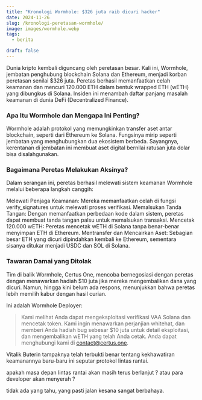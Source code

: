 ```yaml
---
title: "Kronologi Wormhole: $326 juta raib dicuri hacker"
date: 2024-11-26
slug: /kronologi-peretasan-wormhole/
image: images/wormhole.webp
tags:
  - berita

draft: false
---
```


Dunia kripto kembali diguncang oleh peretasan besar. Kali ini, Wormhole, jembatan penghubung blockchain Solana dan Ethereum, menjadi korban peretasan senilai $326 juta. Peretas berhasil memanfaatkan celah keamanan dan mencuri 120.000 ETH dalam bentuk wrapped ETH (wETH) yang dibungkus di Solana. Insiden ini menambah daftar panjang masalah keamanan di dunia DeFi (Decentralized Finance).

### Apa Itu Wormhole dan Mengapa Ini Penting?

Wormhole adalah protokol yang memungkinkan transfer aset antar blockchain, seperti dari Ethereum ke Solana. Fungsinya mirip seperti jembatan yang menghubungkan dua ekosistem berbeda. Sayangnya, kerentanan di jembatan ini membuat aset digital bernilai ratusan juta dolar bisa disalahgunakan.

### Bagaimana Peretas Melakukan Aksinya?

Dalam serangan ini, peretas berhasil melewati sistem keamanan Wormhole melalui beberapa langkah canggih:

Melewati Penjaga Keamanan: Mereka memanfaatkan celah di fungsi verify_signatures untuk melewati proses verifikasi.
Memalsukan Tanda Tangan: Dengan memanfaatkan perbedaan kode dalam sistem, peretas dapat membuat tanda tangan palsu untuk memalsukan transaksi.
Mencetak 120.000 wETH: Peretas mencetak wETH di Solana tanpa benar-benar menyimpan ETH di Ethereum.
Mentransfer dan Mencairkan Aset: Sebagian besar ETH yang dicuri dipindahkan kembali ke Ethereum, sementara sisanya ditukar menjadi USDC dan SOL di Solana.

### Tawaran Damai yang Ditolak

Tim di balik Wormhole, Certus One, mencoba bernegosiasi dengan peretas dengan menawarkan hadiah $10 juta jika mereka mengembalikan dana yang dicuri. Namun, hingga kini belum ada respons, menunjukkan bahwa peretas lebih memilih kabur dengan hasil curian.

Ini adalah Wormhole Deployer:

> Kami melihat Anda dapat mengeksploitasi verifikasi VAA Solana dan mencetak token. Kami ingin menawarkan perjanjian whitehat, dan memberi Anda hadiah bug sebesar $10 juta untuk detail eksploitasi, dan mengembalikan wETH yang telah Anda cetak. Anda dapat menghubungi kami di contact@certus.one.

Vitalik Buterin tampaknya telah terbukti benar tentang kekhawatiran keamanannya baru-baru ini seputar protokol lintas rantai.

apakah masa depan lintas rantai akan masih terus berlanjut ? atau para developer akan menyerah ?

tidak ada yang tahu, yang pasti jalan kesana sangat berbahaya.
